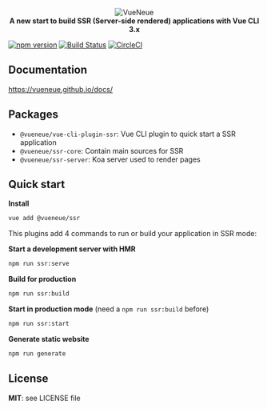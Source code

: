 <p align="center">
  <img src="https://s3.eu-west-2.amazonaws.com/yabab/vueneue.png" alt="VueNeue">
  <br>
  <strong>A new start to build SSR (Server-side rendered) applications with Vue CLI 3.x</strong>
</p>

[![npm version](https://badge.fury.io/js/%40vueneue%2Fvue-cli-plugin-ssr.svg)](https://badge.fury.io/js/%40vueneue%2Fvue-cli-plugin-ssr)
[![Build Status](https://travis-ci.org/vueneue/vueneue.svg?branch=master)](https://travis-ci.org/vueneue/vueneue)
[![CircleCI](https://circleci.com/gh/vueneue/vueneue.svg?style=svg)](https://circleci.com/gh/vueneue/vueneue)

## Documentation

https://vueneue.github.io/docs/

## Packages

- `@vueneue/vue-cli-plugin-ssr`: Vue CLI plugin to quick start a SSR application
- `@vueneue/ssr-core`: Contain main sources for SSR
- `@vueneue/ssr-server`: Koa server used to render pages

## Quick start

**Install**

```bash
vue add @vueneue/ssr
```

This plugins add 4 commands to run or build your application in SSR mode:

**Start a development server with HMR**

```bash
npm run ssr:serve
```

**Build for production**

```bash
npm run ssr:build
```

**Start in production mode** (need a `npm run ssr:build` before)

```bash
npm run ssr:start
```

**Generate static website**

```bash
npm run generate
```

## License

**MIT**: see LICENSE file
